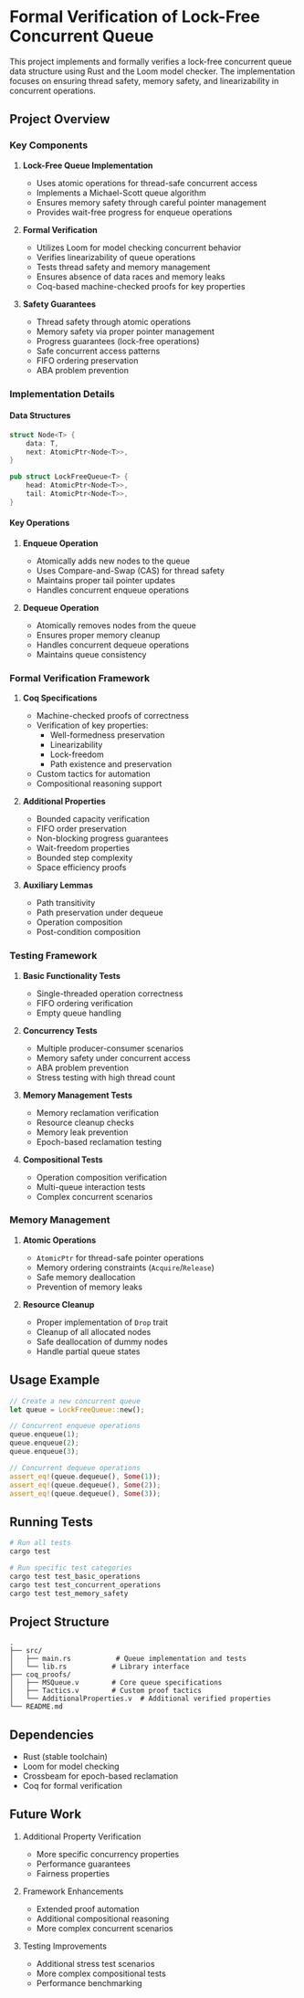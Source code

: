 # Formal Verification of Lock-Free Concurrent Queue

This project implements and formally verifies a lock-free concurrent queue data structure using Rust and the Loom model checker. The implementation focuses on ensuring thread safety, memory safety, and linearizability in concurrent operations.

## Project Overview

### Key Components

1. **Lock-Free Queue Implementation**
   - Uses atomic operations for thread-safe concurrent access
   - Implements a Michael-Scott queue algorithm
   - Ensures memory safety through careful pointer management
   - Provides wait-free progress for enqueue operations

2. **Formal Verification**
   - Utilizes Loom for model checking concurrent behavior
   - Verifies linearizability of queue operations
   - Tests thread safety and memory management
   - Ensures absence of data races and memory leaks
   - Coq-based machine-checked proofs for key properties

3. **Safety Guarantees**
   - Thread safety through atomic operations
   - Memory safety via proper pointer management
   - Progress guarantees (lock-free operations)
   - Safe concurrent access patterns
   - FIFO ordering preservation
   - ABA problem prevention

### Implementation Details

#### Data Structures

```rust
struct Node<T> {
    data: T,
    next: AtomicPtr<Node<T>>,
}

pub struct LockFreeQueue<T> {
    head: AtomicPtr<Node<T>>,
    tail: AtomicPtr<Node<T>>,
}
```

#### Key Operations

1. **Enqueue Operation**
   - Atomically adds new nodes to the queue
   - Uses Compare-and-Swap (CAS) for thread safety
   - Maintains proper tail pointer updates
   - Handles concurrent enqueue operations

2. **Dequeue Operation**
   - Atomically removes nodes from the queue
   - Ensures proper memory cleanup
   - Handles concurrent dequeue operations
   - Maintains queue consistency

### Formal Verification Framework

1. **Coq Specifications**
   - Machine-checked proofs of correctness
   - Verification of key properties:
     - Well-formedness preservation
     - Linearizability
     - Lock-freedom
     - Path existence and preservation
   - Custom tactics for automation
   - Compositional reasoning support

2. **Additional Properties**
   - Bounded capacity verification
   - FIFO order preservation
   - Non-blocking progress guarantees
   - Wait-freedom properties
   - Bounded step complexity
   - Space efficiency proofs

3. **Auxiliary Lemmas**
   - Path transitivity
   - Path preservation under dequeue
   - Operation composition
   - Post-condition composition

### Testing Framework

1. **Basic Functionality Tests**
   - Single-threaded operation correctness
   - FIFO ordering verification
   - Empty queue handling

2. **Concurrency Tests**
   - Multiple producer-consumer scenarios
   - Memory safety under concurrent access
   - ABA problem prevention
   - Stress testing with high thread count

3. **Memory Management Tests**
   - Memory reclamation verification
   - Resource cleanup checks
   - Memory leak prevention
   - Epoch-based reclamation testing

4. **Compositional Tests**
   - Operation composition verification
   - Multi-queue interaction tests
   - Complex concurrent scenarios

### Memory Management

1. **Atomic Operations**
   - `AtomicPtr` for thread-safe pointer operations
   - Memory ordering constraints (`Acquire`/`Release`)
   - Safe memory deallocation
   - Prevention of memory leaks

2. **Resource Cleanup**
   - Proper implementation of `Drop` trait
   - Cleanup of all allocated nodes
   - Safe deallocation of dummy nodes
   - Handle partial queue states

## Usage Example

```rust
// Create a new concurrent queue
let queue = LockFreeQueue::new();

// Concurrent enqueue operations
queue.enqueue(1);
queue.enqueue(2);
queue.enqueue(3);

// Concurrent dequeue operations
assert_eq!(queue.dequeue(), Some(1));
assert_eq!(queue.dequeue(), Some(2));
assert_eq!(queue.dequeue(), Some(3));
```

## Running Tests

```bash
# Run all tests
cargo test

# Run specific test categories
cargo test test_basic_operations
cargo test test_concurrent_operations
cargo test test_memory_safety
```

## Project Structure

```
.
├── src/
│   ├── main.rs           # Queue implementation and tests
│   └── lib.rs           # Library interface
├── coq_proofs/
│   ├── MSQueue.v        # Core queue specifications
│   ├── Tactics.v        # Custom proof tactics
│   └── AdditionalProperties.v  # Additional verified properties
└── README.md
```

## Dependencies

- Rust (stable toolchain)
- Loom for model checking
- Crossbeam for epoch-based reclamation
- Coq for formal verification

## Future Work

1. Additional Property Verification
   - More specific concurrency properties
   - Performance guarantees
   - Fairness properties

2. Framework Enhancements
   - Extended proof automation
   - Additional compositional reasoning
   - More complex concurrent scenarios

3. Testing Improvements
   - Additional stress test scenarios
   - More complex compositional tests
   - Performance benchmarking
